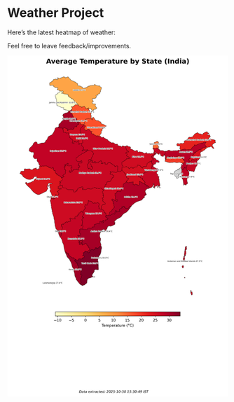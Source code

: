 # Weather Project

Here’s the latest heatmap of weather:

Feel free to leave feedback/improvements.

![India Heatmap](docs/assets/india_heatmap.png?v=033753)
